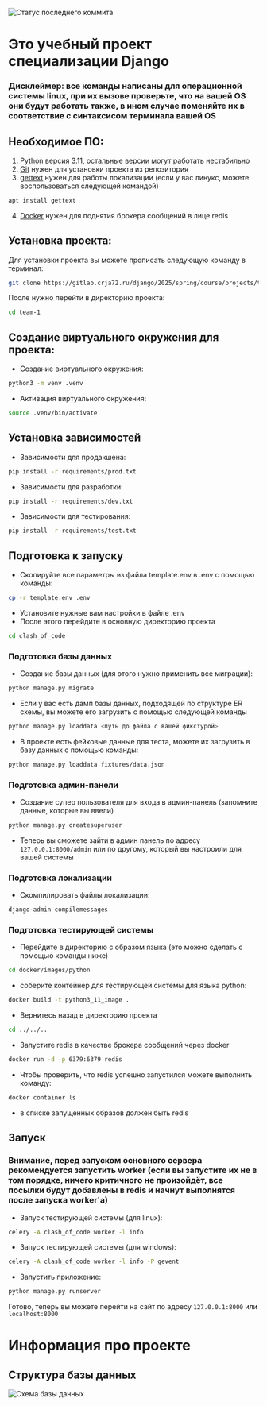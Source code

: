 ![Статус последнего коммита](https://gitlab.crja72.ru/django/2025/spring/course/projects/team-1/badges/main/pipeline.svg)

# Это учебный проект специализации Django
### Дисклеймер: все команды написаны для операционной системы linux, при их вызове проверьте, что на вашей OS они будут работать также, в ином случае поменяйте их в соответствие с синтаксисом терминала вашей OS  
## Необходимое ПО:
1. [Python](https://www.python.org/downloads/) версия 3.11, остальные версии могут работать нестабильно
2. [Git](https://git-scm.com/downloads) нужен для установки проекта из репозитория
3. [gettext](https://github.com/mlocati/gettext-iconv-windows/releases/tag/v0.23-v1.17) нужен для работы локализации (если у вас линукс, можете воспользоваться следующей командой)
```bash
apt install gettext
```
4. [Docker](https://docs.docker.com/engine/install/) нужен для поднятия брокера сообщений в лице redis
## Установка проекта:
Для установки проекта вы можете прописать следующую команду в терминал:
```bash
git clone https://gitlab.crja72.ru/django/2025/spring/course/projects/team-1.git
```
После нужно перейти в директорию проекта:
```bash
cd team-1
```
## Создание виртуального окружения для проекта:
* Создание виртуального окружения: 
```bash
python3 -m venv .venv
```
* Активация виртуального окружения:
```bash
source .venv/bin/activate
```
## Установка зависимостей
* Зависимости для продакшена: 
```bash
pip install -r requirements/prod.txt
```
* Зависимости для разработки:
```bash
pip install -r requirements/dev.txt
```
* Зависимости для тестирования: 
```bash
pip install -r requirements/test.txt
```
## Подготовка к запуску
* Скопируйте все параметры из файла template.env в .env с помощью команды:
```bash
cp -r template.env .env
```
* Установите нужные вам настройки в файле .env
* После этого перейдите в основную директорию проекта
```bash 
cd clash_of_code
```
### Подготовка базы данных
* Создание базы данных (для этого нужно применить все миграции):
```bash
python manage.py migrate
```
* Если у вас есть дамп базы данных, подходящей по структуре ER схемы, вы можете его загрузить с помощью следующей команды
```bash
python manage.py loaddata <путь до файла с вашей фикстурой>
```
* В проекте есть фейковые данные для теста, можете их загрузить в базу данных с помощью команды:
```bash
python manage.py loaddata fixtures/data.json
```
### Подготовка админ-панели
* Создание супер пользователя для входа в админ-панель (запомните данные, которые вы ввели)
```bash
python manage.py createsuperuser 
```
* Теперь вы сможете зайти в админ панель по адресу `127.0.0.1:8000/admin` или по другому, который вы настроили для вашей системы
### Подготовка локализации
* Скомпилировать файлы локализации:
```bash
django-admin compilemessages
```
### Подготовка тестирующей системы
* Перейдите в директорию с образом языка (это можно сделать с помощью команды ниже)
```bash
cd docker/images/python
```
* соберите контейнер для тестирующей системы для языка python:
```bash
docker build -t python3_11_image .
```
* Вернитесь назад в директорию проекта
```bash
cd ../../..
```
* Запустите redis в качестве брокера сообщений через docker 
```bash
docker run -d -p 6379:6379 redis
```
* Чтобы проверить, что redis успешно запустился можете выполнить команду:
```bash
docker container ls
```
* в списке запущенных образов должен быть redis

## Запуск
### Внимание, перед запуском основного сервера рекомендуется запустить worker (если вы запустите их не в том порядке, ничего критичного не произойдёт, все посылки будут добавлены в redis и начнут выполнятся после запуска worker'а)
* Запуск тестирующей системы (для linux):
```bash
celery -A clash_of_code worker -l info
```
* Запуск тестирующей системы (для windows):
```bash
celery -A clash_of_code worker -l info -P gevent
```
* Запустить приложение: 
```bash
python manage.py runserver
```

Готово, теперь вы можете перейти на сайт по адресу `127.0.0.1:8000` или `localhost:8000`
# Информация про проекте
## Структура базы данных
![Схема базы данных](ER.jpg)